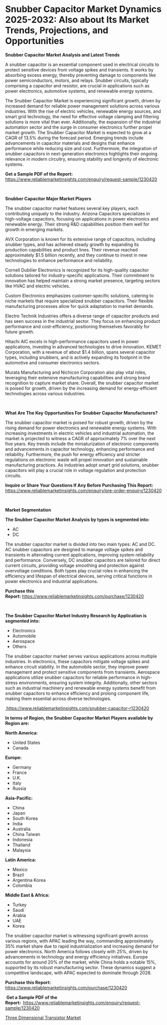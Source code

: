 <p><h1>Snubber Capacitor Market Dynamics 2025-2032: Also about Its Market Trends, Projections, and Opportunities</h1></p><p><strong>Snubber Capacitor Market Analysis and Latest Trends</strong></p>
<p><p>A snubber capacitor is an essential component used in electrical circuits to protect sensitive devices from voltage spikes and transients. It works by absorbing excess energy, thereby preventing damage to components like power semiconductors, motors, and relays. Snubber circuits, typically comprising a capacitor and resistor, are crucial in applications such as power electronics, automotive systems, and renewable energy systems.</p><p>The Snubber Capacitor Market is experiencing significant growth, driven by increased demand for reliable power management solutions across various industries. With the rise of electric vehicles, renewable energy sources, and smart grid technology, the need for effective voltage clamping and filtering solutions is more vital than ever. Additionally, the expansion of the industrial automation sector and the surge in consumer electronics further propel market growth. The Snubber Capacitor Market is expected to grow at a CAGR of 13.5% during the forecast period. Emerging trends include advancements in capacitor materials and designs that enhance performance while reducing size and cost. Furthermore, the integration of snubber capacitors in next-generation electronics highlights their ongoing relevance in modern circuitry, ensuring stability and longevity of electronic systems.</p></p>
<p><strong>Get a Sample PDF of the Report:&nbsp;</strong> <a href="https://www.reliablemarketinsights.com/enquiry/request-sample/1230420?utm_campaign=2214&utm_medium=2&utm_source=Github&utm_content=ia&utm_term=06042025&utm_id=snubber-capacitor">https://www.reliablemarketinsights.com/enquiry/request-sample/1230420</a></p>
<p>&nbsp;</p>
<p><strong>Snubber Capacitor Major Market Players</strong></p>
<p><p>The snubber capacitor market features several key players, each contributing uniquely to the industry. Arizona Capacitors specializes in high-voltage capacitors, focusing on applications in power electronics and renewable energy. Their strong R&D capabilities position them well for growth in emerging markets.</p><p>AVX Corporation is known for its extensive range of capacitors, including snubber types, and has achieved steady growth by expanding its production capabilities and product lines. Their revenue reached approximately $1.5 billion recently, and they continue to invest in new technologies to enhance performance and reliability.</p><p>Cornell Dubilier Electronics is recognized for its high-quality capacitor solutions tailored for industry-specific applications. Their commitment to innovation has helped maintain a strong market presence, targeting sectors like HVAC and electric vehicles.</p><p>Custom Electronics emphasizes customer-specific solutions, catering to niche markets that require specialized snubber capacitors. Their flexible manufacturing processes allow for quick adaptation to market demands.</p><p>Electro Technik Industries offers a diverse range of capacitor products and has seen success in the industrial sector. They focus on enhancing product performance and cost-efficiency, positioning themselves favorably for future growth.</p><p>Hitachi AIC excels in high-performance capacitors used in power applications, investing in advanced technologies to drive innovation. KEMET Corporation, with a revenue of about $1.4 billion, spans several capacitor types, including snubbers, and is actively expanding its footprint in the automotive and consumer electronics sectors.</p><p>Murata Manufacturing and Nichicon Corporation also play vital roles, leveraging their extensive manufacturing capabilities and strong brand recognition to capture market share. Overall, the snubber capacitor market is poised for growth, driven by the increasing demand for energy-efficient technologies across various industries.</p></p>
<p>&nbsp;</p>
<p><strong>What Are The Key Opportunities For Snubber Capacitor Manufacturers?</strong></p>
<p><p>The snubber capacitor market is poised for robust growth, driven by the rising demand for power electronics and renewable energy systems. With increasing investments in electric vehicles and industrial automation, the market is projected to witness a CAGR of approximately 7% over the next five years. Key trends include the miniaturization of electronic components and advancements in capacitor technology, enhancing performance and reliability. Furthermore, the push for energy efficiency and stricter regulations on electronic waste will propel innovation and sustainable manufacturing practices. As industries adopt smart grid solutions, snubber capacitors will play a crucial role in voltage regulation and protection circuits.</p></p>
<p><strong>Inquire or Share Your Questions If Any Before Purchasing This Report:</strong> <a href="https://www.reliablemarketinsights.com/enquiry/pre-order-enquiry/1230420?utm_campaign=2214&utm_medium=2&utm_source=Github&utm_content=ia&utm_term=06042025&utm_id=snubber-capacitor">https://www.reliablemarketinsights.com/enquiry/pre-order-enquiry/1230420</a></p>
<p>&nbsp;</p>
<p><strong>Market Segmentation</strong></p>
<p><strong>The Snubber Capacitor Market Analysis by types is segmented into:</strong></p>
<p><ul><li>AC</li><li>DC</li></ul></p>
<p><p>The snubber capacitor market is divided into two main types: AC and DC. AC snubber capacitors are designed to manage voltage spikes and transients in alternating current applications, improving system reliability and performance. Conversely, DC snubber capacitors are tailored for direct current circuits, providing voltage smoothing and protection against overvoltage conditions. Both types play crucial roles in enhancing the efficiency and lifespan of electrical devices, serving critical functions in power electronics and industrial applications.</p></p>
<p><strong>Purchase this Report:&nbsp;</strong><a href="https://www.reliablemarketinsights.com/purchase/1230420?utm_campaign=2214&utm_medium=2&utm_source=Github&utm_content=ia&utm_term=06042025&utm_id=snubber-capacitor">https://www.reliablemarketinsights.com/purchase/1230420</a></p>
<p>&nbsp;</p>
<p><strong>The Snubber Capacitor Market Industry Research by Application is segmented into:</strong></p>
<p><ul><li>Electronics</li><li>Automobile</li><li>Aerospace</li><li>Others</li></ul></p>
<p><p>The snubber capacitor market serves various applications across multiple industries. In electronics, these capacitors mitigate voltage spikes and enhance circuit stability. In the automobile sector, they improve power management and protect sensitive components from transients. Aerospace applications utilize snubber capacitors for reliable performance in high-stress environments, ensuring system integrity. Additionally, other sectors such as industrial machinery and renewable energy systems benefit from snubber capacitors to enhance efficiency and prolong component life, making them essential across diverse technologies.</p></p>
<p><a href="https://www.reliablemarketinsights.com/snubber-capacitor-r1230420?utm_campaign=2214&utm_medium=2&utm_source=Github&utm_content=ia&utm_term=06042025&utm_id=snubber-capacitor">&nbsp;https://www.reliablemarketinsights.com/snubber-capacitor-r1230420</a></p>
<p><strong>In terms of Region, the Snubber Capacitor Market Players available by Region are:</strong></p>
<p>
    <p> <strong> North America: </strong>
        <ul>
            <li>United States</li>
            <li>Canada</li>
        </ul>
        </p> 
    <p> <strong> Europe: </strong>
        <ul>
            <li>Germany</li>
            <li>France</li>
            <li>U.K.</li>
            <li>Italy</li>
            <li>Russia</li>
        </ul>
        </p> 
    <p> <strong> Asia-Pacific: </strong>
        <ul>
            <li>China</li>
            <li>Japan</li>
            <li>South Korea</li>
            <li>India</li>
            <li>Australia</li>
            <li>China Taiwan</li>
            <li>Indonesia</li>
            <li>Thailand</li>
            <li>Malaysia</li>
        </ul>
        </p> 
    <p> <strong> Latin America: </strong>
        <ul>
            <li>Mexico</li>
            <li>Brazil</li>
            <li>Argentina Korea</li>
            <li>Colombia</li>
        </ul>
        </p> 
    <p> <strong> Middle East & Africa: </strong>
        <ul>
            <li>Turkey</li>
            <li>Saudi</li>
            <li>Arabia</li>
            <li>UAE</li>
            <li>Korea</li>
        </ul>
    </p>
    </p>
<p><p>The snubber capacitor market is witnessing significant growth across various regions, with APAC leading the way, commanding approximately 35% market share due to rapid industrialization and increasing demand for power electronics. North America follows closely with 25%, driven by advancements in technology and energy efficiency initiatives. Europe accounts for around 20% of the market, while China holds a notable 15%, supported by its robust manufacturing sector. These dynamics suggest a competitive landscape, with APAC expected to dominate through 2028.</p></p>
<p><strong>Purchase this Report: </strong><a href="https://www.reliablemarketinsights.com/purchase/1230420?utm_campaign=2214&utm_medium=2&utm_source=Github&utm_content=ia&utm_term=06042025&utm_id=snubber-capacitor">https://www.reliablemarketinsights.com/purchase/1230420</a></p>
<p>&nbsp;<strong>Get a Sample PDF of the Report:&nbsp;&nbsp;</strong><a href="https://www.reliablemarketinsights.com/enquiry/request-sample/1230420?utm_campaign=2214&utm_medium=2&utm_source=Github&utm_content=ia&utm_term=06042025&utm_id=snubber-capacitor">https://www.reliablemarketinsights.com/enquiry/request-sample/1230420</a></p>
<p><strong></strong></p>
<p><p><a href="https://github.com/mcfred89/Market-Research-Report-List-1/blob/main/three-dimensional-transistor-market.md?utm_campaign=2214&utm_medium=2&utm_source=Github&utm_content=ia&utm_term=06042025&utm_id=snubber-capacitor">Three Dimensional Transistor Market</a></p></p>